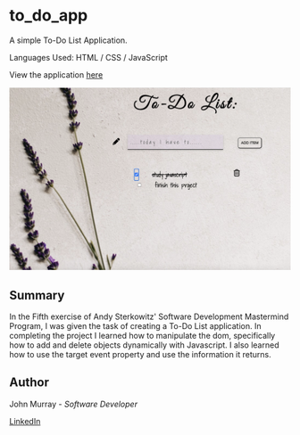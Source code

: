 # to_do_app

A simple To-Do List Application.

Languages Used:  HTML / CSS / JavaScript

View the application [here](https://jmurrii.github.io/to_do_app/)


![My Image](assets/to_do_screenshot.png)

## Summary
In the Fifth exercise of Andy Sterkowitz' Software Development Mastermind Program, I was given the task of creating a To-Do List application.
In completing the project I learned how to manipulate the dom, specifically how to add and delete objects dynamically with Javascript.
I also learned how to use the target event property and use the information it returns.


## Author
John Murray - _Software Developer_

[LinkedIn](https://www.linkedin.com/in/jmurrii/)
